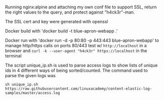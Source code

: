Running nginx:alpine and attaching my own conf file to support SSL, 
return the right values to the query, and protect against "h4ck3r"-man.

The SSL cert and key were generated with openssl

Docker build with 'docker build -t blue-apron-webapp .'

Docker run with 'docker run -d -p 80:80 -p 443:443 blue-apron-webapp' to manage http/https calls on ports 80/443
test w/ `http://localhost` in a browser and `curl -k --user-agent "h4ck3r" https://localhost` in the terminal


The script unique_ip.sh is used to parse access logs to show lists of unique ids in 4 different ways of being sorted/counted.
The command used to parse the given logs was

`sh unique_ip.sh https://raw.githubusercontent.com/linuxacademy/content-elastic-log-samples/master/access.log`
